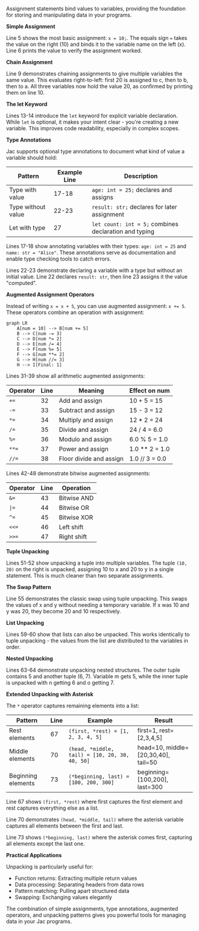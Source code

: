 Assignment statements bind values to variables, providing the foundation for storing and manipulating data in your programs.

**Simple Assignment**

Line 5 shows the most basic assignment: `x = 10;`. The equals sign `=` takes the value on the right (10) and binds it to the variable name on the left (x). Line 6 prints the value to verify the assignment worked.

**Chain Assignment**

Line 9 demonstrates chaining assignments to give multiple variables the same value. This evaluates right-to-left: first 20 is assigned to c, then to b, then to a. All three variables now hold the value 20, as confirmed by printing them on line 10.

**The let Keyword**

Lines 13-14 introduce the `let` keyword for explicit variable declaration. While `let` is optional, it makes your intent clear - you're creating a new variable. This improves code readability, especially in complex scopes.

**Type Annotations**

Jac supports optional type annotations to document what kind of value a variable should hold:

| Pattern | Example Line | Description |
|---------|--------------|-------------|
| Type with value | 17-18 | `age: int = 25;` declares and assigns |
| Type without value | 22-23 | `result: str;` declares for later assignment |
| Let with type | 27 | `let count: int = 5;` combines declaration and typing |

Lines 17-18 show annotating variables with their types: `age: int = 25` and `name: str = "Alice"`. These annotations serve as documentation and enable type checking tools to catch errors.

Lines 22-23 demonstrate declaring a variable with a type but without an initial value. Line 22 declares `result: str`, then line 23 assigns it the value "computed".

**Augmented Assignment Operators**

Instead of writing `x = x + 5`, you can use augmented assignment: `x += 5`. These operators combine an operation with assignment:

```mermaid
graph LR
    A[num = 10] --> B[num += 5]
    B --> C[num -= 3]
    C --> D[num *= 2]
    D --> E[num /= 4]
    E --> F[num %= 5]
    F --> G[num **= 2]
    G --> H[num //= 3]
    H --> I[Final: 1]
```

Lines 31-39 show all arithmetic augmented assignments:

| Operator | Line | Meaning | Effect on num |
|----------|------|---------|---------------|
| `+=` | 32 | Add and assign | 10 + 5 = 15 |
| `-=` | 33 | Subtract and assign | 15 - 3 = 12 |
| `*=` | 34 | Multiply and assign | 12 * 2 = 24 |
| `/=` | 35 | Divide and assign | 24 / 4 = 6.0 |
| `%=` | 36 | Modulo and assign | 6.0 % 5 = 1.0 |
| `**=` | 37 | Power and assign | 1.0 ** 2 = 1.0 |
| `//=` | 38 | Floor divide and assign | 1.0 // 3 = 0.0 |

Lines 42-48 demonstrate bitwise augmented assignments:

| Operator | Line | Operation |
|----------|------|-----------|
| `&=` | 43 | Bitwise AND |
| `\|=` | 44 | Bitwise OR |
| `^=` | 45 | Bitwise XOR |
| `<<=` | 46 | Left shift |
| `>>=` | 47 | Right shift |

**Tuple Unpacking**

Lines 51-52 show unpacking a tuple into multiple variables. The tuple `(10, 20)` on the right is unpacked, assigning 10 to x and 20 to y in a single statement. This is much cleaner than two separate assignments.

**The Swap Pattern**

Line 55 demonstrates the classic swap using tuple unpacking. This swaps the values of x and y without needing a temporary variable. If x was 10 and y was 20, they become 20 and 10 respectively.

**List Unpacking**

Lines 59-60 show that lists can also be unpacked. This works identically to tuple unpacking - the values from the list are distributed to the variables in order.

**Nested Unpacking**

Lines 63-64 demonstrate unpacking nested structures. The outer tuple contains 5 and another tuple (6, 7). Variable m gets 5, while the inner tuple is unpacked with n getting 6 and o getting 7.

**Extended Unpacking with Asterisk**

The `*` operator captures remaining elements into a list:

| Pattern | Line | Example | Result |
|---------|------|---------|--------|
| Rest elements | 67 | `(first, *rest) = [1, 2, 3, 4, 5]` | first=1, rest=[2,3,4,5] |
| Middle elements | 70 | `(head, *middle, tail) = [10, 20, 30, 40, 50]` | head=10, middle=[20,30,40], tail=50 |
| Beginning elements | 73 | `(*beginning, last) = [100, 200, 300]` | beginning=[100,200], last=300 |

Line 67 shows `(first, *rest)` where first captures the first element and rest captures everything else as a list.

Line 70 demonstrates `(head, *middle, tail)` where the asterisk variable captures all elements between the first and last.

Line 73 shows `(*beginning, last)` where the asterisk comes first, capturing all elements except the last one.

**Practical Applications**

Unpacking is particularly useful for:
- Function returns: Extracting multiple return values
- Data processing: Separating headers from data rows
- Pattern matching: Pulling apart structured data
- Swapping: Exchanging values elegantly

The combination of simple assignments, type annotations, augmented operators, and unpacking patterns gives you powerful tools for managing data in your Jac programs.
